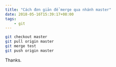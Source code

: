 ```yaml
---
title: "Cách đơn giản để merge qua nhánh master"
date: 2018-05-16T15:39:17+08:00
tags:
    - git
---
```


``` bash
git checkout master
git pull origin master
git merge test
git push origin master
```

Thanks.

